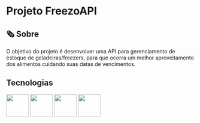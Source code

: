 <h1>Projeto FreezoAPI</h1>

<h2>🗞 Sobre</h2>
<p>O objetivo do projeto é desenvolver uma API para gerenciamento de estoque de geladeiras/freezers, para que ocorra um melhor aproveitamento dos alimentos cuidando suas datas de vencimentos.</p>

<h2>Tecnologias</h2>
<div>
<img src="https://cdn.jsdelivr.net/gh/devicons/devicon@latest/icons/nodejs/nodejs-original-wordmark.svg" width = 60px />
<img src="https://cdn.jsdelivr.net/gh/devicons/devicon@latest/icons/express/express-original.svg" width = 60px/>
<img src="https://cdn.jsdelivr.net/gh/devicons/devicon@latest/icons/firebase/firebase-original-wordmark.svg" width = 60px/>
<img src="https://cdn.jsdelivr.net/gh/devicons/devicon@latest/icons/javascript/javascript-plain.svg" width = 60px />
          
          
</div>
          
          
